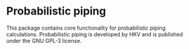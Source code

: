 # Probabilistic piping

This package contains core functionality for probabilistic piping calculations. Probabilistic piping is developed by HKV and is published under the GNU GPL-3 license.
